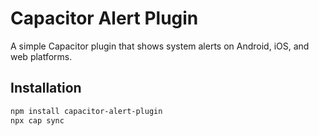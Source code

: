 # Capacitor Alert Plugin

A simple Capacitor plugin that shows system alerts on Android, iOS, and web platforms.

## Installation

```bash
npm install capacitor-alert-plugin
npx cap sync
